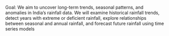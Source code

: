 Goal: We aim to uncover long-term trends, seasonal patterns, and anomalies in India’s rainfall data. We will examine historical rainfall trends, detect years with extreme or deficient rainfall, explore relationships between seasonal and annual rainfall, and forecast future rainfall using time series models
